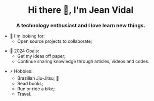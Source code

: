 <h1 align="center">Hi there 👋, I'm Jean Vidal</h1>
<h3 align="center">A technology enthusiast and I love learn new things.</h3>

* 👯 I'm looking for:
    * Open source projects to collaborate;

- 🥅 2024 Goals: 
    - Get my ideas off paper;
    - Continue sharing knowledge through articles, videos and codes.

* ⚡ Hobbies:
    * Brazilian Jiu-Jitsu; 💪
    * Read books;
    * Run or ride a bike;
    * Travel.
